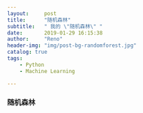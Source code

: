 ```yaml
---
layout:     post
title:      "随机森林"
subtitle:   " 我的 \"随机森林\" "
date:       2019-01-29 16:15:38
author:     "Reno"
header-img: "img/post-bg-randomforest.jpg"
catalog: true
tags:
    - Python
    - Machine Learning

---
```


### 随机森林

